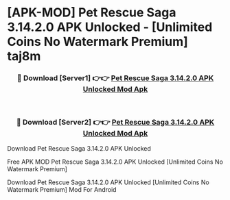 # [APK-MOD] Pet Rescue Saga 3.14.2.0 APK Unlocked - [Unlimited Coins No Watermark Premium] taj8m



<div align="center">
<h3>🔴 Download [Server1] 👉👉 <a href="https://momento.my/?title=Pet_Rescue_Saga_3.14.2.0_APK_Unlocked">Pet Rescue Saga 3.14.2.0 APK Unlocked Mod Apk</a></h3><br>

<h3>🔴 Download [Server2] 👉👉 <a href="https://momento.my/?title=Pet_Rescue_Saga_3.14.2.0_APK_Unlocked">Pet Rescue Saga 3.14.2.0 APK Unlocked Mod Apk</a></h3>
</div>



Download Pet Rescue Saga 3.14.2.0 APK Unlocked 

Free APK MOD Pet Rescue Saga 3.14.2.0 APK Unlocked [Unlimited Coins No Watermark Premium]

Download Pet Rescue Saga 3.14.2.0 APK Unlocked [Unlimited Coins No Watermark Premium] Mod For Android
